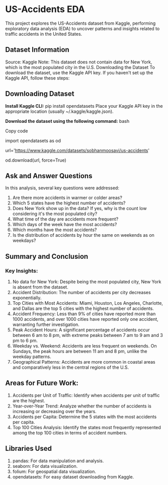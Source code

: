 # US-Accidents EDA
This project explores the US-Accidents dataset from Kaggle, performing exploratory data analysis (EDA) to uncover patterns and insights related to traffic accidents in the United States.

## Dataset Information
Source: Kaggle
Note: This dataset does not contain data for New York, which is the most populated city in the U.S.
Downloading the Dataset
To download the dataset, use the Kaggle API key. If you haven't set up the Kaggle API, follow these steps:

## Downloading Dataset
**Install Kaggle CLI:** pip install opendatasets
Place your Kaggle API key in the appropriate location (usually ~/.kaggle/kaggle.json).

**Download the dataset using the following command:**
bash

Copy code

import opendatasets as od

url='https://www.kaggle.com/datasets/sobhanmoosavi/us-accidents'

od.download(url, force=True)


## Ask and Answer Questions
In this analysis, several key questions were addressed:

1. Are there more accidents in warmer or colder areas?
2. Which 5 states have the highest number of accidents?
3. Does New York show up in the data? If yes, why is the count low considering it's the most populated city?
4. What time of the day are accidents more frequent?
5. Which days of the week have the most accidents?
6. Which months have the most accidents?
7. Is the distribution of accidents by hour the same on weekends as on weekdays?


## Summary and Conclusion
### Key Insights:
1. No data for New York: Despite being the most populated city, New York is absent from the dataset.
2. Accident Distribution: The number of accidents per city decreases exponentially.
3. Top Cities with Most Accidents: Miami, Houston, Los Angeles, Charlotte, and Dallas are the top 5 cities with the highest number of accidents.
4. Accident Frequency: Less than 9% of cities have reported more than 1000 accidents, and over 1000 cities have reported only one accident, warranting further investigation.
5. Peak Accident Hours: A significant percentage of accidents occur between 6 am to 8 pm, with extreme peaks between 7 am to 9 am and 3 pm to 6 pm.
6. Weekday vs. Weekend: Accidents are less frequent on weekends. On Sundays, the peak hours are between 11 am and 8 pm, unlike the weekday patterns.
7. Geographical Patterns: Accidents are more common in coastal areas and comparatively less in the central regions of the U.S.

## Areas for Future Work:
1. Accidents per Unit of Traffic: Identify when accidents per unit of traffic are the highest.
2. Year-over-Year Trend: Analyze whether the number of accidents is increasing or decreasing over the years.
3. Accidents per Capita: Determine the 5 states with the most accidents per capita.
4. Top 100 Cities Analysis: Identify the states most frequently represented among the top 100 cities in terms of accident numbers.

## Libraries Used
1. pandas: For data manipulation and analysis.
2. seaborn: For data visualization.
3. folium: For geospatial data visualization.
4. opendatasets: For easy dataset downloading from Kaggle.
